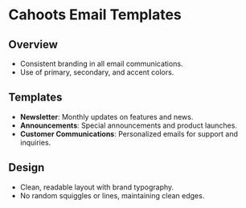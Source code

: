 # Cahoots Email Templates

## Overview
- Consistent branding in all email communications.
- Use of primary, secondary, and accent colors.

## Templates
- **Newsletter**: Monthly updates on features and news.
- **Announcements**: Special announcements and product launches.
- **Customer Communications**: Personalized emails for support and inquiries.

## Design
- Clean, readable layout with brand typography.
- No random squiggles or lines, maintaining clean edges. 